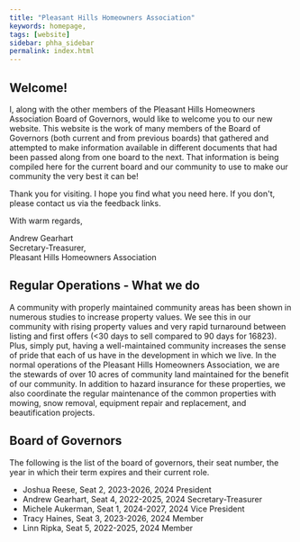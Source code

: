 ```yaml
---
title: "Pleasant Hills Homeowners Association"
keywords: homepage,
tags: [website]
sidebar: phha_sidebar
permalink: index.html
---
```


<!--
{% include note.html content="This is our brand-new website. If you feel that something is missing, don't hestiate to get in touch with us as at contact@phha.info." %}
-->

## Welcome!

I, along with the other members of the Pleasant Hills Homeowners Association Board of Governors, would like to welcome you to our new website. This website is the work of many members of the Board of Governors (both current and from previous boards) that gathered and attempted to make information available in different documents that had been passed along from one board to the next. That information is being compiled here for the current board and our community to use to make our community the very best it can be!

Thank you for visiting. I hope you find what you need here. If you don't, please contact us via the feedback links.

With warm regards,

Andrew Gearhart  
  Secretary-Treasurer,  
  Pleasant Hills Homeowners Association

## Regular Operations - What we do

A community with properly maintained community areas has been shown in numerous studies to increase property values. We see this in our community with rising property values and very rapid turnaround between listing and first offers (<30 days to sell compared to 90 days for 16823). Plus, simply put, having a well-maintained community increases the sense of pride that each of us have in the development in which we live. In the normal operations of the Pleasant Hills Homeowners Association, we are the stewards of over 10 acres of community land maintained for the benefit of our community. In addition to hazard insurance for these properties, we also coordinate the regular maintenance of the common properties with mowing, snow removal, equipment repair and replacement, and beautification projects.

## Board of Governors

The following is the list of the board of governors, their seat number, the year in which their term expires and their current role.

- Joshua Reese, Seat 2, 2023-2026, 2024 President
- Andrew Gearhart, Seat 4, 2022-2025, 2024 Secretary-Treasurer
- Michele Aukerman, Seat 1, 2024-2027, 2024 Vice President
- Tracy Haines, Seat 3, 2023-2026, 2024 Member
- Linn Ripka, Seat 5, 2022-2025, 2024 Member